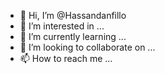 - 👋 Hi, I’m @Hassandanfillo
- 👀 I’m interested in ...
- 🌱 I’m currently learning ...
- 💞️ I’m looking to collaborate on ...
- 📫 How to reach me ...

<!---
Hassandanfillo/Hassandanfillo is a ✨ special ✨ repository because its `README.md` (this file) appears on your GitHub profile.
You can click the Preview link to take a look at your changes.
--->

